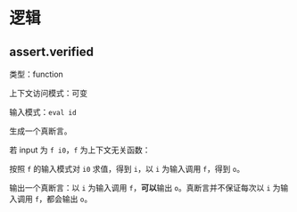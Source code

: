 # 逻辑

## assert.verified

类型：function

上下文访问模式：可变

输入模式：`eval id`

生成一个真断言。

若 input 为 `f i0`，`f` 为上下文无关函数：

按照 `f` 的输入模式对 `i0` 求值，得到 `i`，以 `i` 为输入调用 `f`，得到 `o`。

输出一个真断言：以 `i` 为输入调用 `f`，**可以**输出 `o`。真断言并不保证每次以 `i` 为输入调用 `f`，都会输出 `o`。
